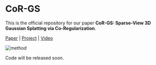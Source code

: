 # CoR-GS
This is the official repository for our paper **CoR-GS: Sparse-View 3D Gaussian Splatting via Co-Regularization**.

[Paper](https://arxiv.org/pdf/2405.12110) | [Project](https://jiaw-z.github.io/CoR-GS/) | [Video]()

![method](https://github.com/jiaw-z/CoR-GS/assets/66359549/150a4aef-f354-4525-95b8-30a50a2d098e)

Code will be released soon.
